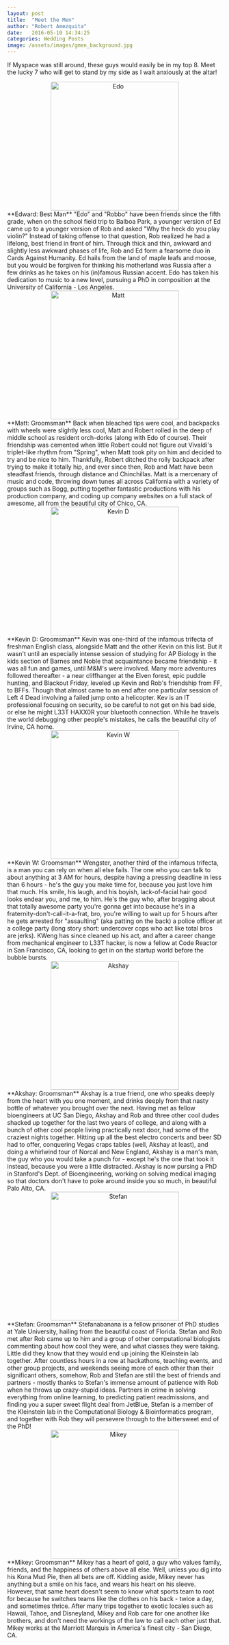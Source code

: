```yaml
---
layout: post
title:  "Meet the Men"
author: "Robert Amezquita"
date:   2016-05-10 14:34:25
categories: Wedding Posts
image: /assets/images/gmen_background.jpg
---
```


If Myspace was still around, these guys would easily be in my top 8. Meet the lucky 7 who will get to stand by my side as I wait anxiously at the altar!

<center><img src="/assets/page_images/groomsmen/edo.jpg" height="300" alt="Edo"></center>
**Edward: Best Man**
"Edo" and "Robbo" have been friends since the fifth grade, when on the school field trip to Balboa Park, a younger version of Ed came up to a younger version of Rob and asked "Why the heck do you play violin?" Instead of taking offense to that question, Rob realized he had a lifelong, best friend in front of him. Through thick and thin, awkward and slightly less awkward phases of life, Rob and Ed form a fearsome duo in Cards Against Humanity. Ed hails from the land of maple leafs and moose, but you would be forgiven for thinking his motherland was Russia after a few drinks as he takes on his (in)famous Russian accent. Edo has taken his dedication to music to a new level, pursuing a PhD in composition at the University of California - Los Angeles.

<center><img src="/assets/page_images/groomsmen/matt.jpg" height="300" alt="Matt"></center>
**Matt: Groomsman**
Back when bleached tips were cool, and backpacks with wheels were slightly less cool, Matt and Robert rolled in the deep of middle school as resident orch-dorks (along with Edo of course). Their friendship was cemented when little Robert could not figure out Vivaldi's triplet-like rhythm from "Spring", when Matt took pity on him and decided to try and be nice to him. Thankfully, Robert ditched the rolly backpack after trying to make it totally hip, and ever since then, Rob and Matt have been steadfast friends, through distance and Chinchillas. Matt is a mercenary of music and code, throwing down tunes all across California with a variety of groups such as Bogg, putting together fantastic productions with his production company, and coding up company websites on a full stack of awesome, all from the beautiful city of Chico, CA.

<center><img src="/assets/page_images/groomsmen/kdick.jpg" height="300" alt="Kevin D"></center>
**Kevin D: Groomsman**
Kevin was one-third of the infamous trifecta of freshman English class, alongside Matt and the other Kevin on this list. But it wasn't until an especially intense session of studying for AP Biology in the kids section of Barnes and Noble that acquaintance became friendship - it was all fun and games, until M&M's were involved. Many more adventures followed thereafter - a near cliffhanger at the Elven forest, epic puddle hunting, and Blackout Friday, leveled up Kevin and Rob's friendship from FF, to BFFs. Though that almost came to an end after one particular session of Left 4 Dead involving a failed jump onto a helicopter. Kev is an IT professional focusing on security, so be careful to not get on his bad side, or else he might L33T HAXX0R your bluetooth connection. While he travels the world debugging other people's mistakes, he calls the beautiful city of Irvine, CA home.

<center><img src="/assets/page_images/groomsmen/kweng.jpg" height="300" alt="Kevin W"></center>
**Kevin W: Groomsman**
Wengster, another third of the infamous trifecta, is a man you can rely on when all else fails. The one who you can talk to about anything at 3 AM for hours, despite having a pressing deadline in less than 6 hours - he's the guy you make time for, because you just love him that much. His smile, his laugh, and his boyish, lack-of-facial hair good looks endear you, and me, to him. He's the guy who, after bragging about that totally awesome party you're gonna get into because he's in a fraternity-don't-call-it-a-frat, bro, you're willing to wait up for 5 hours after he gets arrested for "assaulting" (aka patting on the back) a police officer at a college party (long story short: undercover cops who act like total bros are jerks). KWeng has since cleaned up his act, and after a career change from mechanical engineer to L33T hacker, is now a fellow at Code Reactor in San Francisco, CA, looking to get in on the startup world before the bubble bursts.

<center><img src="/assets/page_images/groomsmen/akshay.png" height="300" alt="Akshay"></center>
**Akshay: Groomsman**
Akshay is a true friend, one who speaks deeply from the heart with you one moment, and drinks deeply from that nasty bottle of whatever you brought over the next. Having met as fellow bioengineers at UC San Diego, Akshay and Rob and three other cool dudes shacked up together for the last two years of college, and along with a bunch of other cool people living practically next door, had some of the craziest nights together. Hitting up all the best electro concerts and beer SD had to offer, conquering Vegas craps tables (well, Akshay at least), and doing a whirlwind tour of Norcal and New England, Akshay is a man's man, the guy who you would take a punch for - except he's the one that took it instead, because you were a little distracted. Akshay is now pursing a PhD in Stanford's Dept. of Bioengineering, working on solving medical imaging so that doctors don't have to poke around inside you so much, in beautiful Palo Alto, CA.

<center><img src="/assets/page_images/groomsmen/stefan.jpg" height="300" alt="Stefan"></center>
**Stefan: Groomsman**
Stefanabanana is a fellow prisoner of PhD studies at Yale University, hailing from the beautiful coast of Florida. Stefan and Rob met after Rob came up to him and a group of other computational biologists commenting about how cool they were, and what classes they were taking. Little did they know that they would end up joining the Kleinstein lab together. After countless hours in a row at hackathons, teaching events, and other group projects, and weekends seeing more of each other than their significant others, somehow, Rob and Stefan are still the best of friends and partners - mostly thanks to Stefan's immense amount of patience with Rob when he throws up crazy-stupid ideas. Partners in crime in solving everything from online learning, to predicting patient readmissions, and finding you a super sweet flight deal from JetBlue, Stefan is a member of the Kleinstein lab in the Computational Biology & Bioinformatics program, and together with Rob they will persevere through to the bittersweet end of the PhD!

<center><img src="/assets/page_images/groomsmen/mikey.jpg" height="300" alt="Mikey"></center>
**Mikey: Groomsman**
Mikey has a heart of gold, a guy who values family, friends, and the happiness of others above all else. Well, unless you dig into his Kona Mud Pie, then all bets are off. Kidding aside, Mikey never has anything but a smile on his face, and wears his heart on his sleeve. However, that same heart doesn't seem to know what sports team to root for because he switches teams like the clothes on his back - twice a day, and sometimes thrice. After many trips together to exotic locales such as Hawaii, Tahoe, and Disneyland, Mikey and Rob care for one another like brothers, and don't need the workings of the law to call each other just that. Mikey works at the Marriott Marquis in America's finest city - San Diego, CA.
